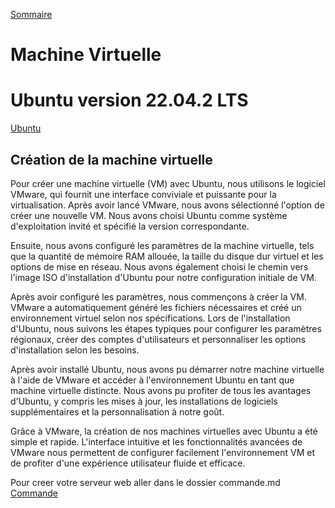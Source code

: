 [Sommaire](./README.md)



# Machine Virtuelle

# Ubuntu version 22.04.2 LTS
[Ubuntu](https://ubuntu.com/download/server) 


## Création de la machine virtuelle

Pour créer une machine virtuelle (VM) avec Ubuntu, nous utilisons le logiciel VMware, qui fournit une interface conviviale et puissante pour la virtualisation. Après avoir lancé VMware, nous avons sélectionné l'option de créer une nouvelle VM. Nous avons choisi Ubuntu comme système d'exploitation invité et spécifié la version correspondante.

Ensuite, nous avons configuré les paramètres de la machine virtuelle, tels que la quantité de mémoire RAM allouée, la taille du disque dur virtuel et les options de mise en réseau. Nous avons également choisi le chemin vers l'image ISO d'installation d'Ubuntu pour notre configuration initiale de VM.

Après avoir configuré les paramètres, nous commençons à créer la VM. VMware a automatiquement généré les fichiers nécessaires et créé un environnement virtuel selon nos spécifications. Lors de l'installation d'Ubuntu, nous suivons les étapes typiques pour configurer les paramètres régionaux, créer des comptes d'utilisateurs et personnaliser les options d'installation selon les besoins.

Après avoir installé Ubuntu, nous avons pu démarrer notre machine virtuelle à l'aide de VMware et accéder à l'environnement Ubuntu en tant que machine virtuelle distincte. Nous avons pu profiter de tous les avantages d'Ubuntu, y compris les mises à jour, les installations de logiciels supplémentaires et la personnalisation à notre goût.

Grâce à VMware, la création de nos machines virtuelles avec Ubuntu a été simple et rapide. L'interface intuitive et les fonctionnalités avancées de VMware nous permettent de configurer facilement l'environnement VM et de profiter d'une expérience utilisateur fluide et efficace.

Pour creer votre serveur web aller dans le dossier commande.md
[Commande](./commande.md)